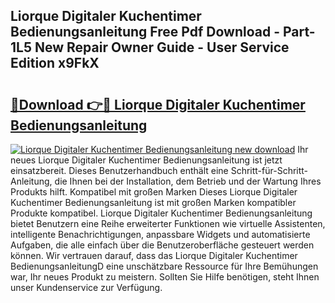 ## Liorque Digitaler Kuchentimer Bedienungsanleitung Free Pdf Download - Part-1L5 New Repair Owner Guide - User Service Edition x9FkX

# <h2><a href="http://df3tuq.blite.top/?on=Liorque+Digitaler+Kuchentimer+Bedienungsanleitung">🔗Download 👉🔴 Liorque Digitaler Kuchentimer Bedienungsanleitung</a></h2>

[![Liorque Digitaler Kuchentimer Bedienungsanleitung new download](https://i.imgur.com/lujVjoI.png)](http://df3tuq.blite.top/?on=Liorque+Digitaler+Kuchentimer+Bedienungsanleitung)
Ihr neues Liorque Digitaler Kuchentimer Bedienungsanleitung ist jetzt einsatzbereit. Dieses Benutzerhandbuch enthält eine Schritt-für-Schritt-Anleitung, die Ihnen bei der Installation, dem Betrieb und der Wartung Ihres Produkts hilft. Kompatibel mit großen Marken Dieses Liorque Digitaler Kuchentimer Bedienungsanleitung ist mit großen Marken kompatibler Produkte kompatibel. Liorque Digitaler Kuchentimer Bedienungsanleitung bietet Benutzern eine Reihe erweiterter Funktionen wie virtuelle Assistenten, intelligente Benachrichtigungen, anpassbare Widgets und automatisierte Aufgaben, die alle einfach über die Benutzeroberfläche gesteuert werden können. Wir vertrauen darauf, dass das Liorque Digitaler Kuchentimer BedienungsanleitungD eine unschätzbare Ressource für Ihre Bemühungen war, Ihr neues Produkt zu meistern. Sollten Sie Hilfe benötigen, steht Ihnen unser Kundenservice zur Verfügung.
